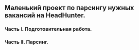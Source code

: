 ## Маленький проект по парсингу нужных вакансий на HeadHunter.

### Часть I. Подготовительная работа.



### Часть II. Парсинг.

